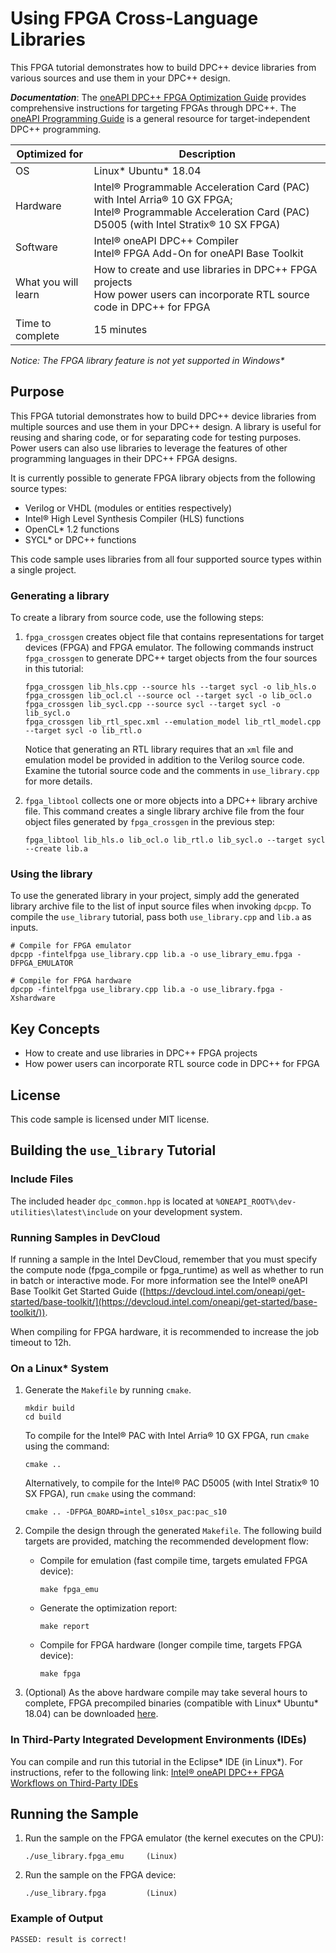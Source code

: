 
# Using FPGA Cross-Language Libraries
This FPGA tutorial demonstrates how to build DPC++ device libraries from various sources and use them in your DPC++ design. 

***Documentation***: The [oneAPI DPC++ FPGA Optimization Guide](https://software.intel.com/content/www/us/en/develop/documentation/oneapi-fpga-optimization-guide)  provides comprehensive instructions for targeting FPGAs through DPC++. The [oneAPI Programming Guide](https://software.intel.com/en-us/oneapi-programming-guide) is a general resource for target-independent DPC++ programming. 

| Optimized for                     | Description
---                                 |---
| OS                                | Linux* Ubuntu* 18.04
| Hardware                          | Intel® Programmable Acceleration Card (PAC) with Intel Arria® 10 GX FPGA; <br> Intel® Programmable Acceleration Card (PAC) D5005 (with Intel Stratix® 10 SX FPGA)
| Software                          | Intel® oneAPI DPC++ Compiler <br> Intel® FPGA Add-On for oneAPI Base Toolkit 
| What you will learn               | How to create and use libraries in DPC++ FPGA projects <br> How power users can incorporate RTL source code in DPC++ for FPGA
| Time to complete                  | 15 minutes

_Notice: The FPGA library feature is not yet supported in Windows*_

## Purpose
This FPGA tutorial demonstrates how to build DPC++ device libraries from multiple sources and use them in your DPC++ design. A library is useful for reusing and sharing code, or for separating code for testing purposes. Power users can also use libraries to leverage the features of other programming languages in their DPC++ FPGA designs.

It is currently possible to generate FPGA library objects from the following source types:
* Verilog or VHDL (modules or entities respectively)
* Intel® High Level Synthesis Compiler (HLS) functions
* OpenCL* 1.2 functions
* SYCL* or DPC++ functions

This code sample uses libraries from all four supported source types within a single project.

### Generating a library 
To create a library from  source code, use the following steps:

1. `fpga_crossgen` creates object file that contains representations for target devices (FPGA) and FPGA emulator. The following commands instruct `fpga_crossgen` to generate DPC++ target objects from the four sources in this tutorial:
   
   ```
   fpga_crossgen lib_hls.cpp --source hls --target sycl -o lib_hls.o
   fpga_crossgen lib_ocl.cl --source ocl --target sycl -o lib_ocl.o
   fpga_crossgen lib_sycl.cpp --source sycl --target sycl -o lib_sycl.o
   fpga_crossgen lib_rtl_spec.xml --emulation_model lib_rtl_model.cpp --target sycl -o lib_rtl.o
   ```
     Notice that generating an RTL library requires that an `xml` file and emulation model be provided in addition to the Verilog source code. Examine the tutorial source code and the comments in `use_library.cpp` for more details.
2. `fpga_libtool` collects one or more objects into a DPC++ library archive file. This command creates a single library archive file from the four object files generated by `fpga_crossgen` in the previous step:

   ```
   fpga_libtool lib_hls.o lib_ocl.o lib_rtl.o lib_sycl.o --target sycl --create lib.a
   ```
### Using the library
To use the generated library in your project, simply add the generated library archive file to the list of input source files when invoking `dpcpp`. To compile the `use_library` tutorial, pass both `use_library.cpp` and `lib.a` as inputs.
```
# Compile for FPGA emulator
dpcpp -fintelfpga use_library.cpp lib.a -o use_library_emu.fpga -DFPGA_EMULATOR

# Compile for FPGA hardware
dpcpp -fintelfpga use_library.cpp lib.a -o use_library.fpga -Xshardware
```


## Key Concepts
* How to create and use libraries in DPC++ FPGA projects
* How power users can incorporate RTL source code in DPC++ for FPGA

## License  
This code sample is licensed under MIT license.


## Building the `use_library` Tutorial

### Include Files
The included header `dpc_common.hpp` is located at `%ONEAPI_ROOT%\dev-utilities\latest\include` on your development system.

### Running Samples in DevCloud
If running a sample in the Intel DevCloud, remember that you must specify the compute node (fpga_compile or fpga_runtime) as well as whether to run in batch or interactive mode. For more information see the Intel® oneAPI Base Toolkit Get Started Guide ([https://devcloud.intel.com/oneapi/get-started/base-toolkit/](https://devcloud.intel.com/oneapi/get-started/base-toolkit/)).

When compiling for FPGA hardware, it is recommended to increase the job timeout to 12h.

### On a Linux* System

1. Generate the `Makefile` by running `cmake`.
     ```
   mkdir build
   cd build
   ```
   To compile for the Intel® PAC with Intel Arria® 10 GX FPGA, run `cmake` using the command:  
    ```
    cmake ..
   ```
   Alternatively, to compile for the Intel® PAC D5005 (with Intel Stratix® 10 SX FPGA), run `cmake` using the command:

   ```
   cmake .. -DFPGA_BOARD=intel_s10sx_pac:pac_s10
   ```

2. Compile the design through the generated `Makefile`. The following build targets are provided, matching the recommended development flow:

   * Compile for emulation (fast compile time, targets emulated FPGA device): 
      ```
      make fpga_emu
      ```
   * Generate the optimization report: 
     ```
     make report
     ``` 
   * Compile for FPGA hardware (longer compile time, targets FPGA device): 
     ```
     make fpga
     ``` 
3. (Optional) As the above hardware compile may take several hours to complete, FPGA precompiled binaries (compatible with Linux* Ubuntu* 18.04) can be downloaded <a href="https://iotdk.intel.com/fpga-precompiled-binaries/latest/use_library.fpga.tar.gz" download>here</a>.

 ### In Third-Party Integrated Development Environments (IDEs)

You can compile and run this tutorial in the Eclipse* IDE (in Linux*). For instructions, refer to the following link: [Intel® oneAPI DPC++ FPGA Workflows on Third-Party IDEs](https://software.intel.com/en-us/articles/intel-oneapi-dpcpp-fpga-workflow-on-ide)


## Running the Sample

 1. Run the sample on the FPGA emulator (the kernel executes on the CPU):
     ```
     ./use_library.fpga_emu     (Linux)
     ```
2. Run the sample on the FPGA device:
     ```
     ./use_library.fpga         (Linux)
     ```

### Example of Output
```
PASSED: result is correct!
```
